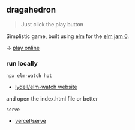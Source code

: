 ## dragahedron

> Just click the play button

Simplistic game, built using [elm](https://elm-lang.org/) for the [elm jam 6](https://itch.io/jam/elm-game-jam-6).

→ [play online](https://lue-bird.github.io/elm-jam-6-submission/)

### run locally
```noformatingples
npx elm-watch hot
```
  - [lydell/elm-watch website](https://lydell.github.io/elm-watch/)

and open the index.html file or better
```noformatingples
serve
```
  - [vercel/serve](https://github.com/vercel/serve)
